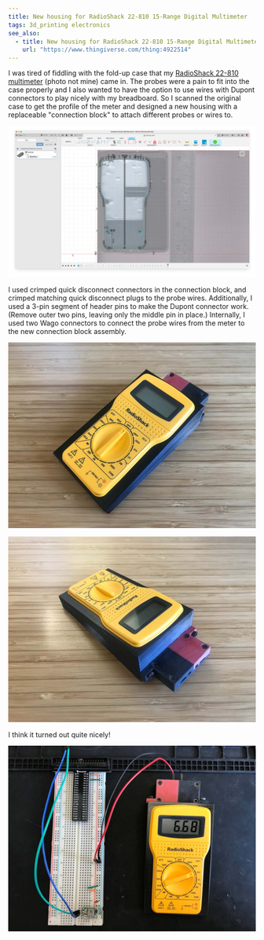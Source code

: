 ```yaml
---
title: New housing for RadioShack 22-810 15-Range Digital Multimeter
tags: 3d_printing electronics
see_also:
  - title: New housing for RadioShack 22-810 15-Range Digital Multimeter on Thingiverse
    url: "https://www.thingiverse.com/thing:4922514"
---
```


I was tired of fiddling with the fold-up case that my [RadioShack 22-810 multimeter][flickr] (photo not mine) came in. The probes were a pain to fit into the case  properly and I also wanted to have the option to use wires with Dupont connectors to play nicely with my breadboard. So I scanned the original case to get the profile of the meter and designed a new housing with a replaceable "connection block" to attach different probes or wires to.

![Screenshot of Autodesk Fusion 360 showing a traced profile of the meter overlaid on a photographic scan next to a ruler for scale](/assets/new-housing-for-radioshack-22-810-15-range-digital-multimeter-screenshot.jpg)

I used crimped quick disconnect connectors in the connection block, and crimped matching quick disconnect plugs to the probe wires.  Additionally, I used a 3-pin segment of header pins to make the Dupont connector work. (Remove outer two pins, leaving only the middle pin in place.) Internally, I used two Wago connectors to connect the probe wires from the meter to the new connection block assembly.

![Front of assembled meter](/assets/new-housing-for-radioshack-22-810-15-range-digital-multimeter-front.jpg)

![Back of assembled meter](/assets/new-housing-for-radioshack-22-810-15-range-digital-multimeter-back.jpg)

I think it turned out quite nicely!

![Meter being used with a breadboard showing a measured DC voltage of 6.68](/assets/new-housing-for-radioshack-22-810-15-range-digital-multimeter-final.jpg)

[flickr]: https://www.flickr.com/photos/120116853@N05/25038817125/in/photostream/
